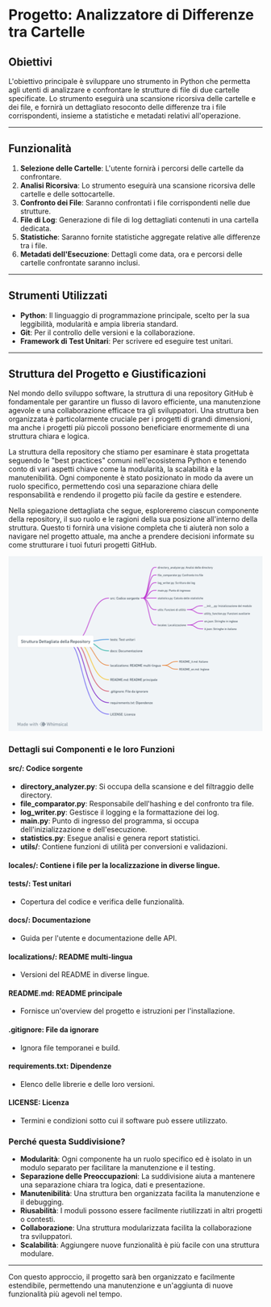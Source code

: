 # Progetto: Analizzatore di Differenze tra Cartelle

## Obiettivi

L'obiettivo principale è sviluppare uno strumento in Python che permetta agli utenti di analizzare e confrontare le strutture di file di due cartelle specificate. Lo strumento eseguirà una scansione ricorsiva delle cartelle e dei file, e fornirà un dettagliato resoconto delle differenze tra i file corrispondenti, insieme a statistiche e metadati relativi all'operazione.

---

## Funzionalità

1. **Selezione delle Cartelle**: L'utente fornirà i percorsi delle cartelle da confrontare.
2. **Analisi Ricorsiva**: Lo strumento eseguirà una scansione ricorsiva delle cartelle e delle sottocartelle.
3. **Confronto dei File**: Saranno confrontati i file corrispondenti nelle due strutture.
4. **File di Log**: Generazione di file di log dettagliati contenuti in una cartella dedicata.
5. **Statistiche**: Saranno fornite statistiche aggregate relative alle differenze tra i file.
6. **Metadati dell'Esecuzione**: Dettagli come data, ora e percorsi delle cartelle confrontate saranno inclusi.

---

## Strumenti Utilizzati

- **Python**: Il linguaggio di programmazione principale, scelto per la sua leggibilità, modularità e ampia libreria standard.
- **Git**: Per il controllo delle versioni e la collaborazione.
- **Framework di Test Unitari**: Per scrivere ed eseguire test unitari.

---

## Struttura del Progetto e Giustificazioni

Nel mondo dello sviluppo software, la struttura di una repository GitHub è fondamentale per garantire un flusso di lavoro efficiente, una manutenzione agevole e una collaborazione efficace tra gli sviluppatori. Una struttura ben organizzata è particolarmente cruciale per i progetti di grandi dimensioni, ma anche i progetti più piccoli possono beneficiare enormemente di una struttura chiara e logica.

La struttura della repository che stiamo per esaminare è stata progettata seguendo le "best practices" comuni nell'ecosistema Python e tenendo conto di vari aspetti chiave come la modularità, la scalabilità e la manutenibilità. Ogni componente è stato posizionato in modo da avere un ruolo specifico, permettendo così una separazione chiara delle responsabilità e rendendo il progetto più facile da gestire e estendere.

Nella spiegazione dettagliata che segue, esploreremo ciascun componente della repository, il suo ruolo e le ragioni della sua posizione all'interno della struttura. Questo ti fornirà una visione completa che ti aiuterà non solo a navigare nel progetto attuale, ma anche a prendere decisioni informate su come strutturare i tuoi futuri progetti GitHub.

![grafico della struttura dettagliata della repository](repoStruct.png)

### Dettagli sui Componenti e le loro Funzioni

#### src/: Codice sorgente

- **directory_analyzer.py**: Si occupa della scansione e del filtraggio delle directory.
- **file_comparator.py**: Responsabile dell'hashing e del confronto tra file.
- **log_writer.py**: Gestisce il logging e la formattazione dei log.
- **main.py**: Punto di ingresso del programma, si occupa dell'inizializzazione e dell'esecuzione.
- **statistics.py**: Esegue analisi e genera report statistici.
- **utils/**: Contiene funzioni di utilità per conversioni e validazioni.

#### locales/: Contiene i file per la localizzazione in diverse lingue.

#### tests/: Test unitari

- Copertura del codice e verifica delle funzionalità.

#### docs/: Documentazione

- Guida per l'utente e documentazione delle API.

#### localizations/: README multi-lingua

- Versioni del README in diverse lingue.

#### README.md: README principale

- Fornisce un'overview del progetto e istruzioni per l'installazione.

#### .gitignore: File da ignorare

- Ignora file temporanei e build.

#### requirements.txt: Dipendenze

- Elenco delle librerie e delle loro versioni.

#### LICENSE: Licenza

- Termini e condizioni sotto cui il software può essere utilizzato.

### Perché questa Suddivisione?

- **Modularità**: Ogni componente ha un ruolo specifico ed è isolato in un modulo separato per facilitare la manutenzione e il testing.
- **Separazione delle Preoccupazioni**: La suddivisione aiuta a mantenere una separazione chiara tra logica, dati e presentazione.
- **Manutenibilità**: Una struttura ben organizzata facilita la manutenzione e il debugging.
- **Riusabilità**: I moduli possono essere facilmente riutilizzati in altri progetti o contesti.
- **Collaborazione**: Una struttura modularizzata facilita la collaborazione tra sviluppatori.
- **Scalabilità**: Aggiungere nuove funzionalità è più facile con una struttura modulare.

---

Con questo approccio, il progetto sarà ben organizzato e facilmente estendibile, permettendo una manutenzione e un'aggiunta di nuove funzionalità più agevoli nel tempo.
